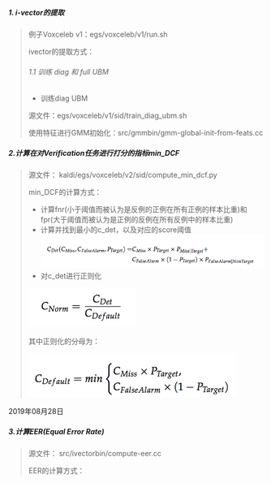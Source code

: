 ##### 1. i-vector的提取

> 例子Voxceleb v1：egs/voxceleb/v1/run.sh
>
> ivector的提取方式：
>
> ###### 1.1 训练 diag 和 full UBM
> - 训练diag UBM
>
> 源文件：egs/voxceleb/v1/sid/train_diag_ubm.sh
>
> 使用特征进行GMM初始化：src/gmmbin/gmm-global-init-from-feats.cc





##### 2.计算在对Verification任务进行打分的指标**min_DCF**

> 源文件：
> kaldi/egs/voxceleb/v2/sid/compute_min_dcf.py
>
> min_DCF的计算方式：
>
> - 计算fnr(小于阈值而被认为是反例的正例在所有正例的样本比重)和fpr(大于阈值而被认为是正例的反例在所有反例中的样本比重)
> - 计算并找到最小的c_det，以及对应的score阈值
![c_det](阅读笔记/img/c_det.png)
> - 对c_det进行正则化
>
> ![c_norm](阅读笔记/img/c_norm.png)
> 
> 其中正则化的分母为：
>
> ![norm](阅读笔记/img/norm.png)

2019年08月28日

##### 3.计算EER(Equal Error Rate)

> 源文件：
> src/ivectorbin/compute-eer.cc
>
> EER的计算方式：
>
> 

